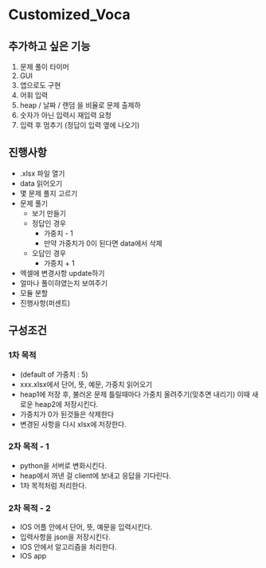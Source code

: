# Customized_Voca

## 추가하고 싶은 기능

1. 문제 풀이 타이머
2. GUI
3. 앱으로도 구현
4. 어휘 입력
5. heap / 날짜 / 랜덤 을 비율로 문제 출제하
6. 숫자가 아닌 입력시 재입력 요청
7. 입력 후 멈추기 (정답이 입력 옆에 나오기)


## 진행사항

- .xlsx 파일 열기
- data 읽어오기
- 몇 문제 풀지 고르기
- 문제 풀기
	- 보기 만들기
	- 정답인 경우
		- 가중치 - 1
		- 만약 가중치가 0이 된다면 data에서 삭제
	- 오답인 경우
		- 가중치 + 1
- 엑셀에 변경사항 update하기
- 얼마나 풀이햐였는지 보여주기
- 모듈 분할
- 진행사항(퍼센트)

## 구성조건

### 1차 목적
- (default of 가중치 : 5)
- xxx.xlsx에서 단어, 뜻, 예문, 가중치 읽어오기  
- heap1에 저장 후, 불러온 문제 틀릴때마다 가중치 올려주기(맞추면 내리기) 이때 새로운 heap2에 저장시킨다.
- 가중치가 0가 된것들은 삭제한다
- 변경된 사항을 다시 xlsx에 저장한다.

### 2차 목적 - 1
- python을 서버로 변화시킨다.
- heap에서 꺼낸 걸 client에 보내고 응답을 기다린다.
- 1차 목적처럼 처리한다.

### 2차 목적 - 2
- IOS 어플 안에서 단어, 뜻, 예문을 입력시킨다.
- 입력사항을 json을 저장시킨다.
- IOS 안에서 알고리즘을 처리한다.
- IOS app 
